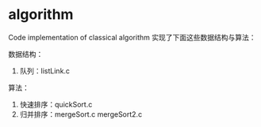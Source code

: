# algorithm
Code implementation of classical algorithm
实现了下面这些数据结构与算法：

数据结构：
1. 队列：listLink.c

算法：
1. 快速排序：quickSort.c
2. 归并排序：mergeSort.c mergeSort2.c
